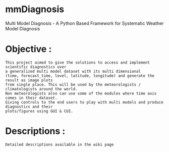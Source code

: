 mmDiagnosis
===========

Multi Model Diagnosis - A Python Based Framework for Systematic Weather Model Diagnosis


Objective :
===========
    This project aimed to give the solutions to access and implement scientific diagnostics over
    a generalized multi model dataset with its multi dimensional  
    (time, forecast_time, level, latitude, longitude) and generate the result as image plots
    from single place. This will be used by the meteorologists / climatologists around the world. 
    Non meteorologists also can use some of the modules where time axis comes in their dataset. 
    Giving controls to the end users to play with multi models and produce diagnostics and their
    plots/figures using GUI & CUI.


Descriptions :
=============
        
    Detailed descriptions available in the wiki page
